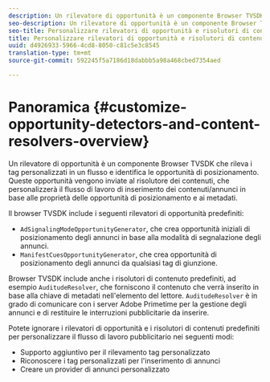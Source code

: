 ```yaml
---
description: Un rilevatore di opportunità è un componente Browser TVSDK che rileva i tag personalizzati in un flusso e identifica le opportunità di posizionamento. Queste opportunità vengono inviate al risolutore dei contenuti, che personalizzerà il flusso di lavoro di inserimento dei contenuti/annunci in base alle proprietà delle opportunità di posizionamento e ai metadati.
seo-description: Un rilevatore di opportunità è un componente Browser TVSDK che rileva i tag personalizzati in un flusso e identifica le opportunità di posizionamento. Queste opportunità vengono inviate al risolutore dei contenuti, che personalizzerà il flusso di lavoro di inserimento dei contenuti/annunci in base alle proprietà delle opportunità di posizionamento e ai metadati.
seo-title: Personalizzare rilevatori di opportunità e risolutori di contenuti
title: Personalizzare rilevatori di opportunità e risolutori di contenuti
uuid: d4926933-5966-4cd8-8050-c81c5e3c8545
translation-type: tm+mt
source-git-commit: 592245f5a7186d18dabbb5a98a468cbed7354aed

---
```



# Panoramica {#customize-opportunity-detectors-and-content-resolvers-overview}

Un rilevatore di opportunità è un componente Browser TVSDK che rileva i tag personalizzati in un flusso e identifica le opportunità di posizionamento. Queste opportunità vengono inviate al risolutore dei contenuti, che personalizzerà il flusso di lavoro di inserimento dei contenuti/annunci in base alle proprietà delle opportunità di posizionamento e ai metadati.

Il browser TVSDK include i seguenti rilevatori di opportunità predefiniti:

* `AdSignalingModeOpportunityGenerator`, che crea opportunità iniziali di posizionamento degli annunci in base alla modalità di segnalazione degli annunci.
* `ManifestCuesOpportunityGenerator`, che crea opportunità di posizionamento degli annunci da qualsiasi tag di giunzione.

Browser TVSDK include anche i risolutori di contenuto predefiniti, ad esempio `AuditudeResolver`, che forniscono il contenuto che verrà inserito in base alla chiave di metadati nell&#39;elemento del lettore. `AuditudeResolver` è in grado di comunicare con i server Adobe Primetime per la gestione degli annunci e di restituire le interruzioni pubblicitarie da inserire.

Potete ignorare i rilevatori di opportunità e i risolutori di contenuti predefiniti per personalizzare il flusso di lavoro pubblicitario nei seguenti modi:

* Supporto aggiuntivo per il rilevamento tag personalizzato
* Riconoscere i tag personalizzati per l&#39;inserimento di annunci
* Creare un provider di annunci personalizzato


